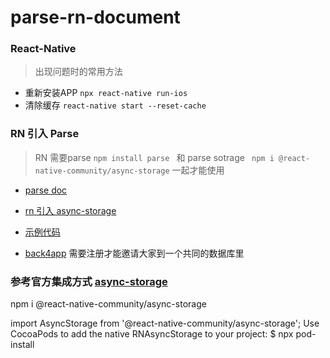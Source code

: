 # parse-rn-document

### React-Native
> 出现问题时的常用方法

* 重新安装APP ``npx react-native run-ios``
* 清除缓存 `` react-native start --reset-cache  ``


### RN 引入 Parse 
> RN 需要parse ``npm install parse `` 和 parse sotrage `` npm i @react-native-community/async-storage`` 一起才能使用

* [parse doc](http://docs.parseplatform.org/js/guide/#getting-started)
* [rn 引入 async-storage](https://react-native-async-storage.github.io/async-storage/docs/install)
* [示例代码](https://github.com/ZAZA-CITY/parse-rn-document/tree/main)

* [back4app](https://www.back4app.com/) 需要注册才能邀请大家到一个共同的数据库里



### 参考官方集成方式 [async-storage](https://www.npmjs.com/package/@react-native-community/async-storage/v/1.11.0-alpha.0)
>
npm i @react-native-community/async-storage

import AsyncStorage from '@react-native-community/async-storage';
Use CocoaPods to add the native RNAsyncStorage to your project:
$ npx pod-install
